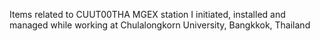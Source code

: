 Items related to CUUT00THA MGEX station I initiated, installed and managed while working at Chulalongkorn University, Bangkkok, Thailand
